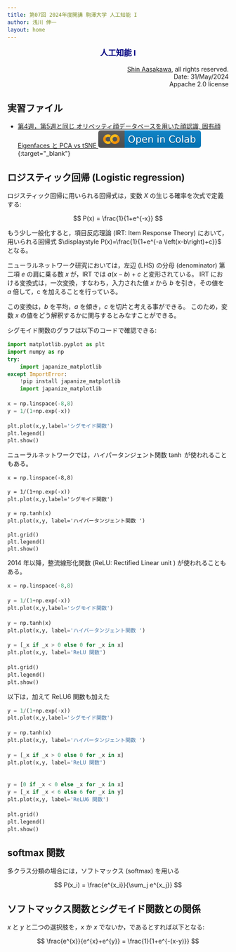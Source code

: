 ```yaml
---
title: 第07回 2024年度開講 駒澤大学 人工知能 I
author: 浅川 伸一
layout: home
---
```

<link href="/css/asamarkdown.css" rel="stylesheet">

$$
\newcommand{\mb}[1]{\mathbf{#1}}
\newcommand{\Brc}[1]{\left(#1\right)}
\newcommand{\Rank}{\text{rank}\;}
\newcommand{\Hat}[1]{\widehat{#1}}
\newcommand{\Prj}[1]{\mb{#1}\Brc{\mb{#1}^{\top}\mb{#1}}^{-1}\mb{#1}^{\top}}
\newcommand{\RegP}[2]{\Brc{\mb{#1}^{\top}\mb{#1}}^{-1}\mb{#1}^{\top}\mb{#2}}
\newcommand{\NSQ}[1]{\left|\mb{#1}\right|^2}
\newcommand{\Norm}[1]{\left|#1\right|}
\newcommand{\IP}[2]{\left({#1}\cdot{#2}\right)}
\newcommand{\Bar}[1]{\overline{\;#1\;}}
$$

<div align="center">
<font size="+1" color="navy"><strong>人工知能 I</strong></font><br/><br/>
</div>

<div align='right'>
<a href="mailto:educ0233@komazawa-u.ac.jp">Shin Aasakawa</a>, all rights reserved.<br>
Date: 31/May/2024<br/>
Appache 2.0 license<br/>
</div>

## 実習ファイル

* [第4週，第5週と同じ オリベッティ顔データベースを用いた顔認識, 固有顔 Eigenfaces と PCA vs tSNE <img src="/assets/colab_icon.svg">](https://colab.research.google.com/github/komazawa-deep-learning/komazawa-deep-learning.github.io/blob/master/2024notebooks/2024_0510PCA_tSNE_and_Logistic_regression_of_Olivetti_face.ipynb){:target="_blank"}


## ロジスティック回帰 (Logistic regression)

ロジスティック回帰に用いられる回帰式は，変数 $X$ の生じる確率を次式で定義する:

$$
P(x) = \frac{1}{1+e^{-x}}
$$

もう少し一般化すると，項目反応理論 (IRT: Item Response Theory) において，用いられる回帰式 $\displaystyle P(x)=\frac{1}{1+e^{-a \left(x-b\right)+c}}$ となる。

ニューラルネットワーク研究においては，左辺 (LHS) の分母 (denominator) 第二項 $e$ の肩に乗る数 $x$ が，IRT では $a(x-b)+c$ と変形されている。
IRT における変換式は，一次変換，すなわち，入力された値 $x$ から $b$ を引き，その値を $a$ 倍して，c を加えることを行っている。

この変換は，$b$ を平均，$a$ を傾き，$c$ を切片と考える事ができる。
このため，変数 $x$ の値をどう解釈するかに関与するとみなすことができる。

シグモイド関数のグラフは以下のコードで確認できる:

```python
import matplotlib.pyplot as plt
import numpy as np
try:
    import japanize_matplotlib
except ImportError:
    !pip install japanize_matplotlib
    import japanize_matplotlib

x = np.linspace(-8,8)
y = 1/(1+np.exp(-x))

plt.plot(x,y,label='シグモイド関数')
plt.legend()
plt.show()
```

ニューラルネットワークでは，ハイパータンジェント関数 $\tanh$ が使われることもある。

```
x = np.linspace(-8,8)

y = 1/(1+np.exp(-x))
plt.plot(x,y,label='シグモイド関数')

y = np.tanh(x)
plt.plot(x,y, label='ハイバータンジェント関数 ')

plt.grid()
plt.legend()
plt.show()
```

2014 年以降，整流線形化関数 (ReLU: Rectified Linear unit ) が使われることもある。

```python
x = np.linspace(-8,8)

y = 1/(1+np.exp(-x))
plt.plot(x,y,label='シグモイド関数')

y = np.tanh(x)
plt.plot(x,y, label='ハイバータンジェント関数 ')

y = [_x if _x > 0 else 0 for _x in x]
plt.plot(x,y, label='ReLU 関数')

plt.grid()
plt.legend()
plt.show()
```

以下は，加えて ReLU6 関数も加えた

```python
y = 1/(1+np.exp(-x))
plt.plot(x,y,label='シグモイド関数')

y = np.tanh(x)
plt.plot(x,y, label='ハイバータンジェント関数 ')

y = [_x if _x > 0 else 0 for _x in x]
plt.plot(x,y, label='ReLU 関数')


y = [0 if _x < 0 else _x for _x in x]
y = [_x if _x < 6 else 6 for _x in y]
plt.plot(x,y, label='ReLU6 関数')

plt.grid()
plt.legend()
plt.show()
```


## softmax 関数

多クラス分類の場合には，ソフトマックス (softmax) を用いる

$$
P(x_i) = \frac{e^{x_i}}{\sum_j e^{x_j}}
$$


## ソフトマックス関数とシグモイド関数との関係

$x$ と $y$ と二つの選択肢を，$x$ か $x$ でないか，であるとすれば以下となる:

$$
\frac{e^{x}}{e^{x}+e^{y}} = \frac{1}{1+e^{-(x-y)}}
$$

